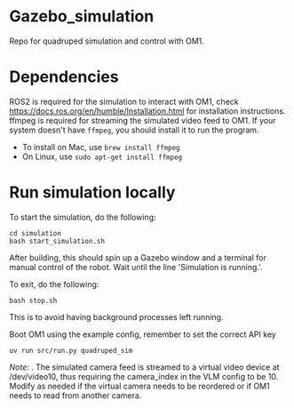 # Gazebo_simulation
Repo for quadruped simulation and control with OM1.

# Dependencies
ROS2 is required for the simulation to interact with OM1, check https://docs.ros.org/en/humble/Installation.html for installation instructions.
ffmpeg is required for streaming the simulated video feed to OM1. If your system doesn't have `ffmpeg`, you should install it to run the program.
* To install on Mac, use `brew install ffmpeg`
* On Linux, use `sudo apt-get install ffmpeg`

# Run simulation locally
To start the simulation, do the following:
```
cd simulation
bash start_simulation.sh
```
After building, this should spin up a Gazebo window and a terminal for manual control of the robot. Wait until the line 'Simulation is running.'. 

To exit, do the following:
```
bash stop.sh
```
This is to avoid having background processes left running. 

Boot OM1 using the example config, remember to set the correct API key
```
uv run src/run.py quadruped_sim
```
_Note:_ . The simulated camera feed is streamed to a virtual video device at /dev/video10, thus requiring the camera_index in the VLM config to be 10. Modify as needed if the virtual camera needs to be reordered or if OM1 needs to read from another camera.